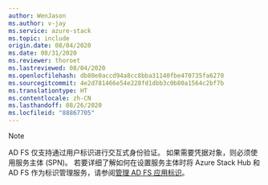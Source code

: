```yaml
---
author: WenJason
ms.author: v-jay
ms.service: azure-stack
ms.topic: include
origin.date: 08/04/2020
ms.date: 08/31/2020
ms.reviewer: thoroet
ms.lastreviewed: 08/04/2020
ms.openlocfilehash: db80e0accd94a8cc8bba31140fbe470735fa6270
ms.sourcegitcommit: 4e2d781466e54e228fd1dbb3c0b80a1564c2bf7b
ms.translationtype: HT
ms.contentlocale: zh-CN
ms.lasthandoff: 08/26/2020
ms.locfileid: "88867705"
---
```

> [!Note]  
> AD FS 仅支持通过用户标识进行交互式身份验证。 如果需要凭据对象，则必须使用服务主体 (SPN)。 若要详细了解如何在设置服务主体时将 Azure Stack Hub 和 AD FS 作为标识管理服务，请参阅[管理 AD FS 应用标识](../operator/azure-stack-create-service-principals.md#manage-an-ad-fs-app-identity)。